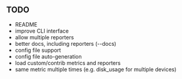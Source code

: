 ## TODO

- README
- improve CLI interface
- allow multiple reporters
- better docs, including reporters (--docs)
- config file support
- config file auto-generation
- load custom/contrib metrics and reporters
- same metric multiple times (e.g. disk_usage for multiple devices)